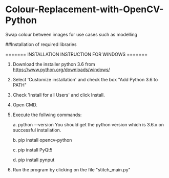 # Colour-Replacement-with-OpenCV-Python
Swap colour between images for use cases such as modelling

##Installation of required libraries

======= INSTALLATION INSTRUCTION FOR WINDOWS =======

1. Download the installer python 3.6 from https://www.python.org/downloads/windows/

2. Select 'Customize installation' and check the box "Add Python 3.6 to PATH"

3. Check 'Install for all Users' and click Install.

4. Open CMD.

5. Execute the follwing commands:

	a. python --version
	   You should get the python version which is 3.6.x on successful installation.

	b. pip install opencv-python

	c. pip install PyQt5

	d. pip install pynput

6. Run the program by clicking on the file "stitch_main.py"
